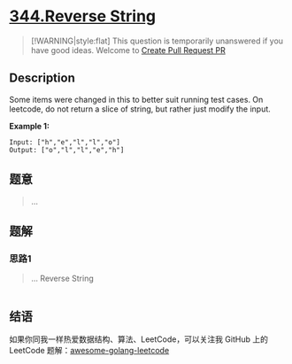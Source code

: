 # [344.Reverse String][title]

> [!WARNING|style:flat]
> This question is temporarily unanswered if you have good ideas. Welcome to [Create Pull Request PR](https://github.com/kylesliu/awesome-golang-algorithm)

## Description

Some items were changed in this to better suit running test cases. On leetcode, do not return a slice of string, but rather just modify the input. 

**Example 1:**

```
Input: ["h","e","l","l","o"]
Output: ["o","l","l","e","h"]
```

## 题意
> ...

## 题解

### 思路1
> ...
Reverse String
```go
```


## 结语

如果你同我一样热爱数据结构、算法、LeetCode，可以关注我 GitHub 上的 LeetCode 题解：[awesome-golang-leetcode][me]

[title]: https://leetcode.com/problems/reverse-string/
[me]: https://github.com/kylesliu/awesome-golang-algorithm
